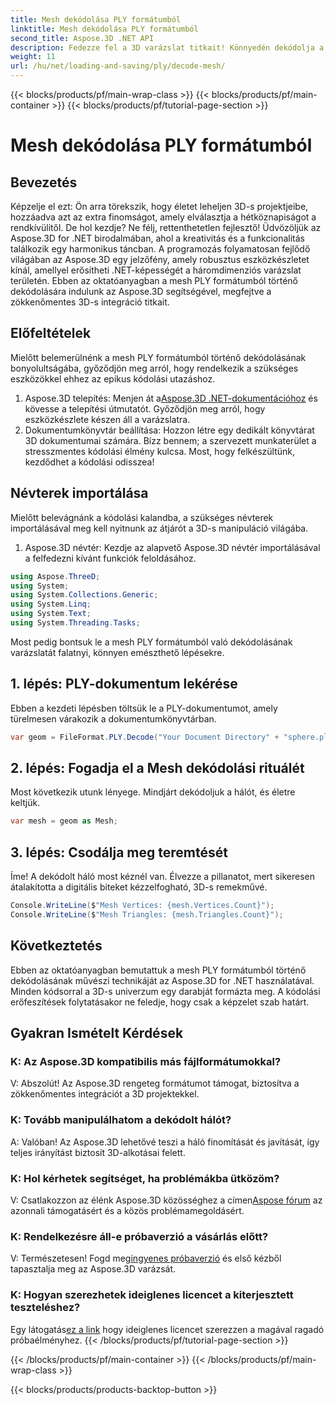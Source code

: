 ```yaml
---
title: Mesh dekódolása PLY formátumból
linktitle: Mesh dekódolása PLY formátumból
second_title: Aspose.3D .NET API
description: Fedezze fel a 3D varázslat titkait! Könnyedén dekódolja a hálót PLY formátumból az Aspose.3D for .NET segítségével. Emelje új dimenziókba projektjeit.
weight: 11
url: /hu/net/loading-and-saving/ply/decode-mesh/
---
```


{{< blocks/products/pf/main-wrap-class >}}
{{< blocks/products/pf/main-container >}}
{{< blocks/products/pf/tutorial-page-section >}}

# Mesh dekódolása PLY formátumból

## Bevezetés
Képzelje el ezt: Ön arra törekszik, hogy életet leheljen 3D-s projektjeibe, hozzáadva azt az extra finomságot, amely elválasztja a hétköznapiságot a rendkívülitől. De hol kezdje? Ne félj, rettenthetetlen fejlesztő! Üdvözöljük az Aspose.3D for .NET birodalmában, ahol a kreativitás és a funkcionalitás találkozik egy harmonikus táncban.
A programozás folyamatosan fejlődő világában az Aspose.3D egy jelzőfény, amely robusztus eszközkészletet kínál, amellyel erősítheti .NET-képességét a háromdimenziós varázslat területén. Ebben az oktatóanyagban a mesh PLY formátumból történő dekódolására indulunk az Aspose.3D segítségével, megfejtve a zökkenőmentes 3D-s integráció titkait.
## Előfeltételek
Mielőtt belemerülnénk a mesh PLY formátumból történő dekódolásának bonyolultságába, győződjön meg arról, hogy rendelkezik a szükséges eszközökkel ehhez az epikus kódolási utazáshoz.
1.  Aspose.3D telepítés: Menjen át a[Aspose.3D .NET-dokumentációhoz](https://reference.aspose.com/3d/net/) és kövesse a telepítési útmutatót. Győződjön meg arról, hogy eszközkészlete készen áll a varázslatra.
2. Dokumentumkönyvtár beállítása: Hozzon létre egy dedikált könyvtárat 3D dokumentumai számára. Bízz bennem; a szervezett munkaterület a stresszmentes kódolási élmény kulcsa.
Most, hogy felkészültünk, kezdődhet a kódolási odisszea!
## Névterek importálása
Mielőtt belevágnánk a kódolási kalandba, a szükséges névterek importálásával meg kell nyitnunk az átjárót a 3D-s manipuláció világába.
1. Aspose.3D névtér: Kezdje az alapvető Aspose.3D névtér importálásával a felfedezni kívánt funkciók feloldásához.
```csharp
using Aspose.ThreeD;
using System;
using System.Collections.Generic;
using System.Linq;
using System.Text;
using System.Threading.Tasks;
```
Most pedig bontsuk le a mesh PLY formátumból való dekódolásának varázslatát falatnyi, könnyen emészthető lépésekre.
## 1. lépés: PLY-dokumentum lekérése
Ebben a kezdeti lépésben töltsük le a PLY-dokumentumot, amely türelmesen várakozik a dokumentumkönyvtárban.
```csharp
var geom = FileFormat.PLY.Decode("Your Document Directory" + "sphere.ply");
```
## 2. lépés: Fogadja el a Mesh dekódolási rituálét
Most következik utunk lényege. Mindjárt dekódoljuk a hálót, és életre keltjük.
```csharp
var mesh = geom as Mesh;
```
## 3. lépés: Csodálja meg teremtését
Íme! A dekódolt háló most kéznél van. Élvezze a pillanatot, mert sikeresen átalakította a digitális biteket kézzelfogható, 3D-s remekművé.
```csharp
Console.WriteLine($"Mesh Vertices: {mesh.Vertices.Count}");
Console.WriteLine($"Mesh Triangles: {mesh.Triangles.Count}");
```
## Következtetés
Ebben az oktatóanyagban bemutattuk a mesh PLY formátumból történő dekódolásának művészi technikáját az Aspose.3D for .NET használatával. Minden kódsorral a 3D-s univerzum egy darabját formázta meg. A kódolási erőfeszítések folytatásakor ne feledje, hogy csak a képzelet szab határt.

## Gyakran Ismételt Kérdések
### K: Az Aspose.3D kompatibilis más fájlformátumokkal?
V: Abszolút! Az Aspose.3D rengeteg formátumot támogat, biztosítva a zökkenőmentes integrációt a 3D projektekkel.
### K: Tovább manipulálhatom a dekódolt hálót?
A: Valóban! Az Aspose.3D lehetővé teszi a háló finomítását és javítását, így teljes irányítást biztosít 3D-alkotásai felett.
### K: Hol kérhetek segítséget, ha problémákba ütközöm?
 V: Csatlakozzon az élénk Aspose.3D közösséghez a címen[Aspose fórum](https://forum.aspose.com/c/3d/18) az azonnali támogatásért és a közös problémamegoldásért.
### K: Rendelkezésre áll-e próbaverzió a vásárlás előtt?
V: Természetesen! Fogd meg[ingyenes próbaverzió](https://releases.aspose.com/) és első kézből tapasztalja meg az Aspose.3D varázsát.
### K: Hogyan szerezhetek ideiglenes licencet a kiterjesztett teszteléshez?
 Egy látogatás[ez a link](https://purchase.aspose.com/temporary-license/) hogy ideiglenes licencet szerezzen a magával ragadó próbaélményhez.
{{< /blocks/products/pf/tutorial-page-section >}}

{{< /blocks/products/pf/main-container >}}
{{< /blocks/products/pf/main-wrap-class >}}

{{< blocks/products/products-backtop-button >}}
